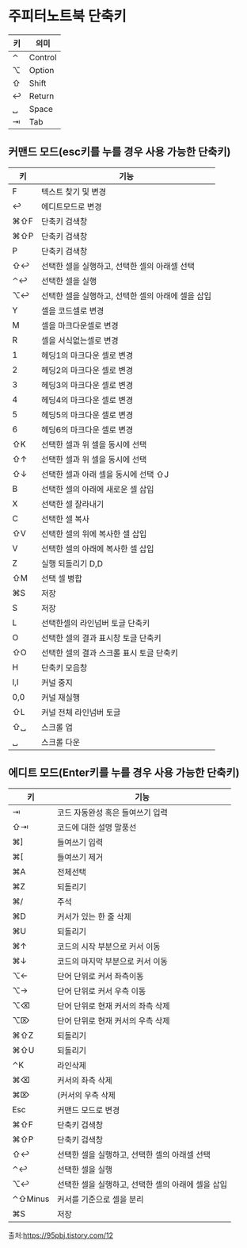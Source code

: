 # 주피터노트북 단축키

|키|의미|
|---|---|
|⌃| Control|
|⌥| Option|
|⇧| Shift|
|↩| Return
|␣| Space
|⇥| Tab 

## 커맨드 모드(esc키를 누를 경우 사용 가능한 단축키)
|키|기능|
|---|---|
 |F| 텍스트 찾기 및 변경|
| ↩| 에디트모드로 변경|
| ⌘⇧F| 단축키 검색창|
| ⌘⇧P| 단축키 검색창|
| P| 단축키 검색창|
| ⇧↩| 선택한 셀을 실행하고, 선택한 셀의 아래셀 선택|
| ⌃↩| 선택한 셀을 실행|
| ⌥↩| 선택한 셀을 실행하고, 선택한 셀의 아래에 셀을 삽입|
| Y| 셀을 코드셀로 변경|
| M| 셀을 마크다운셀로 변경|
| R| 셀을 서식없는셀로 변경|
| 1| 헤딩1의 마크다운 셀로 변경|
| 2| 헤딩2의 마크다운 셀로 변경|
| 3| 헤딩3의 마크다운 셀로 변경|
| 4| 헤딩4의 마크다운 셀로 변경|
| 5| 헤딩5의 마크다운 셀로 변경|
| 6| 헤딩6의 마크다운 셀로 변경|
|⇧K| 선택한 셀과 위 셀을 동시에 선택|
|⇧↑| 선택한 셀과 위 셀을 동시에 선택|
|⇧↓| 선택한 셀과 아래 셀을 동시에 선택 ⇧J| 선택한 셀과 아래 셀을 동시에 선택 A| 선택한 셀의 위에 새로운 셀 삽입|
|B| 선택한 셀의 아래에 새로운 셀 삽입|
|X| 선택한 셀 잘라내기|
|C| 선택한 셀 복사|
|⇧V| 선택한 셀의 위에 복사한 셀 삽입|
|V| 선택한 셀의 아래에 복사한 셀 삽입|
|Z| 실행 되돌리기 D,D| 선택한 셀 삭제|
|⇧M| 선택 셀 병합|
|⌘S| 저장|
|S| 저장|
|L| 선택한셀의 라인넘버 토글 단축키|
|O| 선택한 셀의 결과 표시창 토글 단축키|
|⇧O|선택한 셀의 결과 스크롤 표시 토글 단축키|
|H| 단축키 모음창|
|I,I| 커널 중지|
|0,0| 커널 재실행|
|⇧L| 커널 전체 라인넘버 토글|
|⇧␣| 스크롤 업|
| ␣| 스크롤 다운|

## 에디트 모드(Enter키를 누를 경우 사용 가능한 단축키)
|키|기능|
|---|---|
|⇥| 코드 자동완성 혹은 들여쓰기 입력|
|⇧⇥| 코드에 대한 설명 말풍선|
|⌘]| 들여쓰기 입력|
|⌘[| 들여쓰기 제거|
|⌘A| 전체선택|
|⌘Z| 되돌리기|
|⌘/| 주석|
|⌘D| 커서가 있는 한 줄 삭제|
|⌘U| 되돌리기|
|⌘↑| 코드의 시작 부분으로 커서 이동|
|⌘↓| 코드의 마지막 부분으로 커서 이동|
|⌥←| 단어 단위로 커서 좌측이동|
|⌥→| 단어 단위로 커서 우측 이동|
|⌥⌫| 단어 단위로 현재 커서의 좌측 삭제|
|⌥⌦| 단어 단위로 현재 커서의 우측 삭제|
|⌘⇧Z| 되돌리기|
|⌘⇧U| 되돌리기|
|⌃K| 라인삭제|
|⌘⌫| 커서의 좌측 삭제|
|⌘⌦| (커서의 우측 삭제|
|Esc| 커맨드 모드로 변경|
|⌘⇧F| 단축키 검색창|
|⌘⇧P| 단축키 검색창|
|⇧↩| 선택한 셀을 실행하고, 선택한 셀의 아래셀 선택|
|⌃↩| 선택한 셀을 실행|
|⌥↩| 선택한 셀을 실행하고, 선택한 셀의 아래에 셀을 삽입|
|⌃⇧Minus| 커서를 기준으로 셀을 분리|
|⌘S| 저장|

출처:https://95pbj.tistory.com/12
